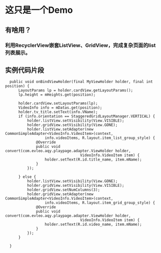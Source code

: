 
# 这只是一个Demo

## 有啥用？
### 利用RecyclerView嵌套ListView、GridView，完成复杂页面的list列表展示。

## 实例代码片段

      public void onBindViewHolder(final MyViewHolder holder, final int position) {
          LayoutParams lp = holder.cardView.getLayoutParams();
          lp.height = mHeights.get(position);

          holder.cardView.setLayoutParams(lp);
          VideoInfo info = mDatas.get(position);
          holder.tv_title.setText(info.VName);
          if (info.orientation == StaggeredGridLayoutManager.VERTICAL) {
              holder.listView.setVisibility(View.VISIBLE);
              holder.gridView.setVisibility(View.GONE);
              holder.listView.setAdapter(new CommonSimpleAdapter<VideoInfo.VideoItem>(context,
                      info.videoItems, R.layout.item_list_group_style) {
                  @Override
                  public void convert(com.evleo.aqy.playpage.adapter.ViewHolder holder,
                                      VideoInfo.VideoItem item) {
                      holder.setText(R.id.title_name, item.mName);
                  }
              });

          } else {
              holder.listView.setVisibility(View.GONE);
              holder.gridView.setVisibility(View.VISIBLE);
              holder.gridView.setNumColumns(3);
              holder.gridView.setAdapter(new CommonSimpleAdapter<VideoInfo.VideoItem>(context,
                      info.videoItems, R.layout.item_grid_group_style) {
                  @Override
                  public void convert(com.evleo.aqy.playpage.adapter.ViewHolder holder,
                                      VideoInfo.VideoItem item) {
                      holder.setText(R.id.video_name, item.mName);
                  }
              });
          }

      }



